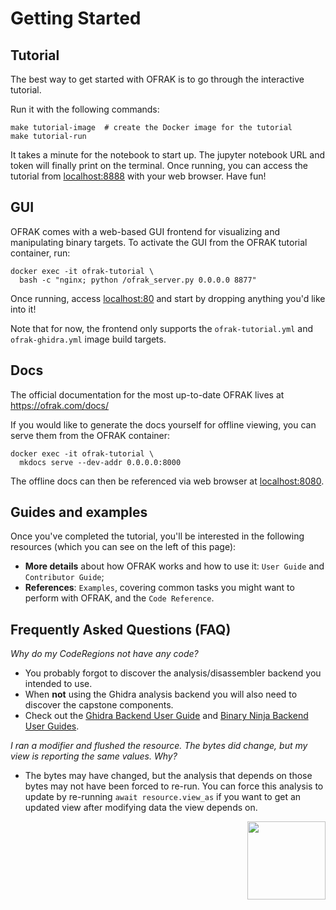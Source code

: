 # Getting Started
## Tutorial
The best way to get started with OFRAK is to go through the interactive tutorial.

Run it with the following commands:
```shell
make tutorial-image  # create the Docker image for the tutorial
make tutorial-run
```

It takes a minute for the notebook to start up. The jupyter notebook URL and token will finally print on the terminal.
Once running, you can access the tutorial from [localhost:8888](http://localhost:8888) with your web browser. Have fun!

## GUI
OFRAK comes with a web-based GUI frontend for visualizing and manipulating binary targets. To activate the GUI from the
OFRAK tutorial container, run:

```
docker exec -it ofrak-tutorial \
  bash -c "nginx; python /ofrak_server.py 0.0.0.0 8877"
```

Once running, access [localhost:80](http://localhost:80) and start by dropping anything you'd like into it!

Note that for now, the frontend only supports the `ofrak-tutorial.yml` and `ofrak-ghidra.yml` image build targets.

## Docs
The official documentation for the most up-to-date OFRAK lives at https://ofrak.com/docs/

If you would like to generate the docs yourself for offline viewing, you can serve them from the OFRAK container:
```
docker exec -it ofrak-tutorial \
  mkdocs serve --dev-addr 0.0.0.0:8000
```

The offline docs can then be referenced via web browser at [localhost:8080](http://localhost:8080).

## Guides and examples
Once you've completed the tutorial, you'll be interested in the following resources (which you can see on the left of
this page):

- **More details** about how OFRAK works and how to use it: `User Guide` and `Contributor Guide`;
- **References**: `Examples`, covering common tasks you might want to perform with OFRAK, and the `Code Reference`.


## Frequently Asked Questions (FAQ)

_Why do my CodeRegions not have any code?_

- You probably forgot to discover the analysis/disassembler backend you intended to use.
- When **not** using the Ghidra analysis backend you will also need to discover the capstone components.
- Check out the [Ghidra Backend User Guide](./user-guide/ghidra.md) and [Binary Ninja Backend User Guides](./user-guide/binary_ninja.md).

_I ran a modifier and flushed the resource. The bytes did change, but my view is reporting the same values. Why?_

- The bytes may have changed, but the analysis that depends on those bytes may not have been forced to re-run. You can force this analysis to update by re-running `await resource.view_as` if you want to get an updated view after modifying data the view depends on.

<div align="right">
<img src="./assets/square_01.png" width="125" height="125">
</div>